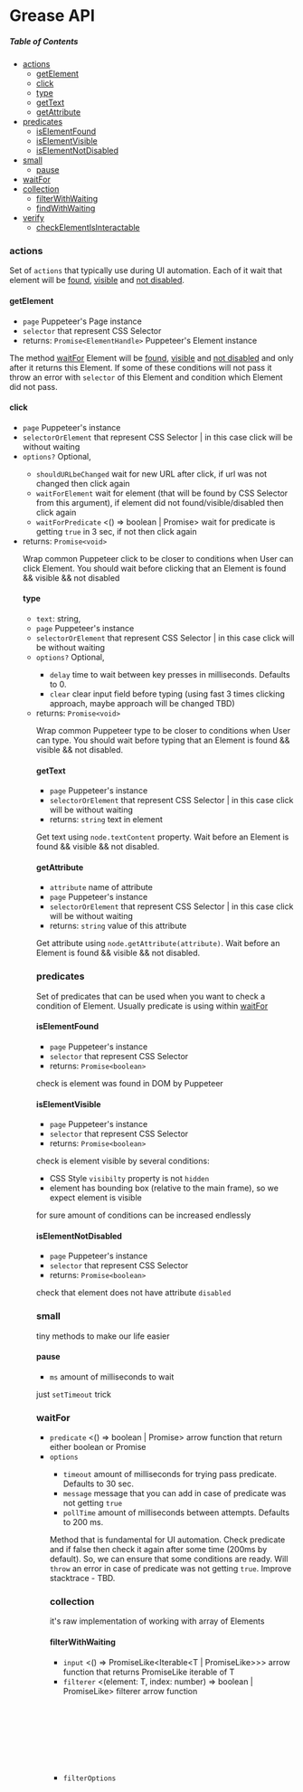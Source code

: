 # Grease API

##### Table of Contents

- [actions](#actions)
  * [getElement](#getelement)
  * [click](#click)
  * [type](#type)
  * [getText](#gettext)
  * [getAttribute](#getattribute)
- [predicates](#predicates)
  * [isElementFound](#iselementfound)
  * [isElementVisible](#iselementvisible)
  * [isElementNotDisabled](#iselementnotdisplayed)
- [small](#small)
  * [pause](#pause)
- [waitFor](#waitfor)
- [collection](#collection)
  * [filterWithWaiting](#filterwithwaiting)
  * [findWithWaiting](#findwithwaiting)
- [verify](#verify)
  * [checkElementIsInteractable](#checkelementisinteractable)

### actions

Set of `actions` that typically use during UI automation. Each of it wait that element will be [found](#iselementfound), [visible](#iselementvisible) and [not disabled](iselementnotdisabled).

#### getElement
- `page` Puppeteer's Page instance
- `selector` <string> that represent CSS Selector
- returns: `Promise<ElementHandle>` Puppeteer's Element instance

The method [waitFor](#waitfor) Element will be [found](#iselementfound), [visible](#iselementvisible) and [not disabled](iselementnotdisabled) and only after it returns this Element.
If some of these conditions will not pass it throw an error with `selector` of this Element and condition which Element did not pass.

#### click
- `page` Puppeteer's <Page> instance
- `selectorOrElement` <string> that represent CSS Selector | <ElementHandle> in this case click will be without waiting
- `options?` Optional, <Object>
  * `shouldURLbeChanged` <boolean> wait for new URL after click, if url was not changed then click again
  * `waitForElement` <string> wait for element (that will be found by CSS Selector from this argument), if element did not found/visible/disabled then click again
  * `waitForPredicate` <() => boolean | Promise<boolean>> wait for predicate is getting `true` in 3 sec, if not then click again
- returns: `Promise<void>`


Wrap common Puppeteer click to be closer to conditions when User can click Element. You should wait before clicking that an Element is found && visible && not disabled

#### type
- `text`: string,
- `page` Puppeteer's <Page> instance
- `selectorOrElement` <string> that represent CSS Selector | <ElementHandle> in this case click will be without waiting
- `options?` Optional, <Object>
  * `delay` <number> time to wait between key presses in milliseconds. Defaults to 0.
  * `clear` <boolean> clear input field before typing (using fast 3 times clicking approach, maybe approach will be changed TBD)
- returns: `Promise<void>`


Wrap common Puppeteer type to be closer to conditions when User can type. You should wait before typing that an Element is found && visible && not disabled.

#### getText
- `page` Puppeteer's <Page> instance
- `selectorOrElement` <string> that represent CSS Selector | <ElementHandle> in this case click will be without waiting
- returns: `string` text in element


Get text using `node.textContent` property. Wait before an Element is found && visible && not disabled.

#### getAttribute
- `attribute` <string> name of attribute
- `page` Puppeteer's <Page> instance
- `selectorOrElement` <string> that represent CSS Selector | <ElementHandle> in this case click will be without waiting
- returns: `string` value of this attribute


Get attribute using `node.getAttribute(attribute)`. Wait before an Element is found && visible && not disabled.

### predicates

Set of predicates that can be used when you want to check a condition of Element. Usually predicate is using within [waitFor](#waitfor)

#### isElementFound
- `page` Puppeteer's <Page> instance
- `selector` <string> that represent CSS Selector
- returns: `Promise<boolean>`


check is element was found in DOM by Puppeteer

#### isElementVisible
- `page` Puppeteer's <Page> instance
- `selector` <string> that represent CSS Selector
- returns: `Promise<boolean>`


check is element visible by several conditions:
- CSS Style `visibilty` property is not `hidden`
- element has bounding box (relative to the main frame), so we expect element is visible

for sure amount of conditions can be increased endlessly

#### isElementNotDisabled
- `page` Puppeteer's <Page> instance
- `selector` <string> that represent CSS Selector
- returns: `Promise<boolean>`


check that element does not have attribute `disabled`

### small

tiny methods to make our life easier

#### pause
- `ms` <number> amount of milliseconds to wait

just `setTimeout` trick

### waitFor
- `predicate` <() => boolean | Promise<boolean>> arrow function that return either boolean or Promise<boolean>
- `options` <Object>
  * `timeout` <number> amount of milliseconds for trying pass predicate. Defaults to 30 sec.
  * `message` <stirng> message that you can add in case of predicate was not getting `true`
  * `pollTime` <number> amount of milliseconds between attempts. Defaults to 200 ms.


Method that is fundamental for UI automation. Check predicate and if false then check it again after some time (200ms by default). So, we can ensure that some conditions are ready.
Will `throw` an error in case of predicate was not getting `true`.
Improve stacktrace - TBD.


### collection
it's raw implementation of working with array of Elements

#### filterWithWaiting
- `input` <() => PromiseLike<Iterable<T | PromiseLike<T>>>> arrow function that returns PromiseLike iterable of T
- `filterer` <(element: T, index: number) => boolean | PromiseLike<boolean>> filterer arrow function
- `filterOptions` <Object>
  * `timeout` <number> under the hood here using [waitFor](#waitfor), and timeout pass there. Defaults to 30 sec.
- returns: `T[]` array with filtered items, throw error if nothing was matched


Try to filter Iterable object, wait if filter did not find anything.

Example:

```typescript
    const elements = await filterdWithWaiting(
      () => this.page.$$(`${this.root} [data-hook="list-item-select"]`),
      async node => {
        const text = await getText(this.page, node);
        return text === variable;
      },
    );
```

#### findWithWaiting
- `input` <() => PromiseLike<Iterable<T | PromiseLike<T>>>> arrow function that returns PromiseLike iterable of T
- `filterer` <(element: T, index: number) => boolean | PromiseLike<boolean>> filterer arrow function
- `filterOptions` <Object>
  * `timeout` <number> under the hood here using [waitFor](#waitfor), and timeout pass there. Defaults to 30 sec.
- returns: `T` first filtered item, throw error if nothing was matched


Try to filter Iterable object, wait if filter did not find anything.

Example:

```typescript
    const element = await filterdWithWaiting(
      () => this.page.$$(`${this.root} [data-hook="list-item-select"]`),
      async node => {
        const text = await getText(this.page, node);
        return text === variable;
      },
    );
```

### verify

TBD
